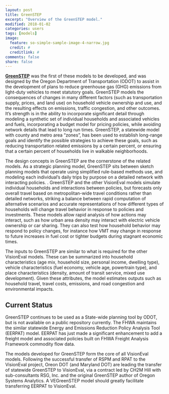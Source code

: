 ```yaml
---
layout: post
title: GreenSTEP
excerpt: "Overview of the GreenSTEP model."
modified: 2018-01-02
categories: users
tags: [models]
image:
  feature: so-simple-sample-image-4-narrow.jpg
  credit: #
  creditlink: #
comments: false
share: false
---
```


[**GreenSTEP**](http://www.oregon.gov/ODOT/Planning/Documents/GreenSTEP-Model-Overview.pdf) was the first of these models to be developed, and was designed by the Oregon Department of Transportation (ODOT) to assist in the development of plans to reduce greenhouse gas (GHG) emissions from light-duty vehicles to meet statutory goals. GreenSTEP models the consequences of changes in many different factors (such as transportation supply, prices, and land use) on household vehicle ownership and use, and the resulting effects on emissions, traffic congestion, and other outcomes. It’s strength is in the ability to incorporate significant detail through modeling a synthetic set of individual households and associated vehicles and fuels, incorporating a budget model for pricing policies, while avoiding network details that lead to long run times.  GreenSTEP, a statewide model with county and metro area “zones”, has been used to establish long-range goals and identify the possible strategies to achieve these goals, such as reducing transportation related emissions by a certain percent, or ensuring that a certain percent of households live in walkable neighborhoods.

The design concepts in GreenSTEP are the cornerstone of the related models. As a strategic planning model, GreenSTEP sits between sketch planning models that operate using simplified rule-based methods use, and modeling each individual’s daily trips by purpose on a detailed network with interacting policies. . GreenSTEP and the other VisionEval models simulate individual households and interactions between policies, but forecasts only overall travel based on metropolitan-wide travel conditions rather than detailed networks, striking a balance between rapid computation of alternative scenarios and accurate representations of how different types of households will change travel behavior in response to policies and investments. These models allow rapid analysis of how actions may interact, such as how urban area density may interact with electric vehicle ownership or car sharing. They can also test how household behavior may respond to policy changes, for instance how VMT may change in response to future increases in fuel cost or tighter budgets during stagnant economic times. 

The inputs to GreenSTEP are similar to what is required for the other VisionEval models. These can be summarized into household characteristics (age mix, household size, personal income, dwelling type), vehicle characteristics (fuel economy, vehicle age, powertrain type), and place characteristics (density, amount of transit service, mixed use development). Given these attributes, the model estimates outputs such as household travel, travel costs, emissions, and road congestion and environmental impacts. 

## Current Status

GreenSTEP continues to be used as a State-wide planning tool by ODOT, but is not available on a public repository currently. The FHWA maintains the similar statewide Energy and Emissions Reduction Policy Analysis Tool (EERPAT) model.  EERPAT has just made a significant enhancement to add a freight model and associated policies built on FHWA Freight Analysis Framework commodity flow data.

The models developed for GreenSTEP form the core of all VisionEval models. Following the successful transfer of RSPM and RPAT to the VisionEval project, Oreon DOT (and Maryland DOT) are leading the transfer of statewide GreenSTEP to VisionEval, via a contract led by CH2M Hill with sub-consultants RSG, Inc. and the original GreenSTEP author of Oregon Systems Analytics.  A VEGreenSTEP model should greatly facilitate transferring EERPAT to VisionEval.
